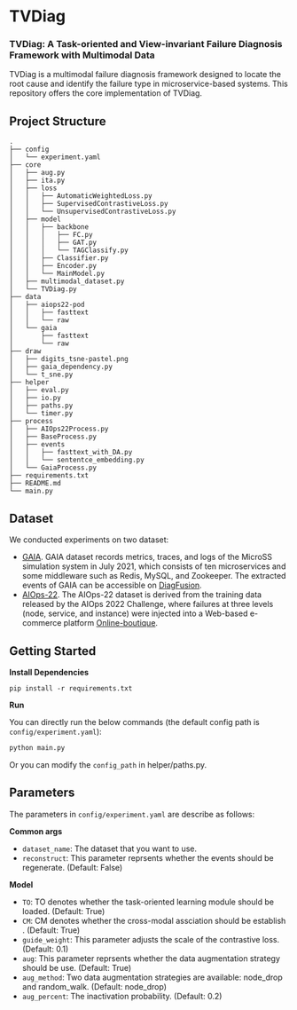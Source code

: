 # TVDiag

### TVDiag: A Task-oriented and View-invariant Failure Diagnosis Framework with Multimodal Data

TVDiag is a multimodal failure diagnosis framework designed to locate the root cause and identify the failure type in microservice-based systems. This repository offers the core implementation of TVDiag.


## Project Structure
```
.
├── config
│   └── experiment.yaml
├── core
│   ├── aug.py
│   ├── ita.py
│   ├── loss
│   │   ├── AutomaticWeightedLoss.py
│   │   ├── SupervisedContrastiveLoss.py
│   │   └── UnsupervisedContrastiveLoss.py
│   ├── model
│   │   ├── backbone
│   │   │   ├── FC.py
│   │   │   ├── GAT.py
│   │   │   └── TAGClassify.py
│   │   ├── Classifier.py
│   │   ├── Encoder.py
│   │   └── MainModel.py
│   ├── multimodal_dataset.py
│   └── TVDiag.py
├── data
│   ├── aiops22-pod
│   │   ├── fasttext
│   │   └── raw
│   └── gaia
│       ├── fasttext
│       └── raw
├── draw
│   ├── digits_tsne-pastel.png
│   ├── gaia_dependency.py
│   └── t_sne.py
├── helper
│   ├── eval.py
│   ├── io.py
│   ├── paths.py
│   └── timer.py
├── process
│   ├── AIOps22Process.py
│   ├── BaseProcess.py
│   ├── events
│   │   ├── fasttext_with_DA.py
│   │   └── sententce_embedding.py
│   └── GaiaProcess.py
├── requirements.txt
├── README.md
└── main.py

```

## Dataset
We conducted experiments on two dataset:
- [GAIA](https://github.com/CloudWise-OpenSource/GAIA-DataSet). GAIA dataset records metrics, traces, and logs of the MicroSS simulation system in July 2021, which consists of ten microservices and some middleware such as Redis, MySQL, and Zookeeper. The extracted events of GAIA can be accessible on [DiagFusion](https://arxiv.org/abs/2302.10512).
- [AIOps-22](https://competition.aiops-challenge.com). The AIOps-22 dataset is derived from the training data released by the AIOps 2022 Challenge, where failures at three levels (node, service, and instance) were injected into a Web-based e-commerce platform [Online-boutique](https://github.com/GoogleCloudPlatform/microservices-demo).


## Getting Started


<B>Install Dependencies</B>
```
pip install -r requirements.txt
```

<B>Run</B>

You can directly run the below commands (the default config path is `config/experiment.yaml`):
``` python
python main.py
```
Or you can modify the `config_path` in helper/paths.py.

## Parameters

The parameters in `config/experiment.yaml` are describe as follows:

<B>Common args</B>
- `dataset_name`: The dataset that you want to use.
- `reconstruct`: This parameter reprsents whether the events should be regenerate. (Default: False)

<B>Model</B>
- `TO`: TO denotes whether the task-oriented learning module should be loaded. (Default: True)
- `CM`: CM denotes whether the cross-modal assciation should be establish . (Default: True)
- `guide_weight`: This parameter adjusts the scale of the contrastive loss. (Default: 0.1)
- `aug`: This parameter reprsents whether the data augmentation strategy should be use. (Default: True)
- `aug_method`: Two data augmentation strategies are available: node_drop and random_walk. (Default: node_drop)
- `aug_percent`:  The inactivation probability. (Default: 0.2)
